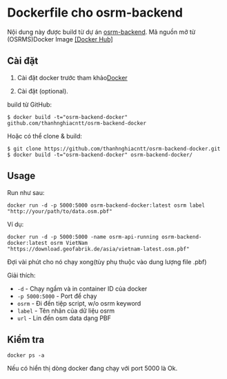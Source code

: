 # Dockerfile cho osrm-backend
Nội dung này được build từ dự án [osrm-backend](https://github.com/Project-OSRM/osrm-backend).
Mã nguồn mở từ (OSRMS)Docker Image [\[Docker Hub\]](https://hub.docker.com/r/thanhnghiacntt/osrm-backend-docker/)

## Cài đặt

1. Cài đặt docker trước tham khảo[Docker](https://www.docker.com/)

2. Cài đặt (optional).
  
  build từ GitHub:
  ```
  $ docker build -t="osrm-backend-docker" github.com/thanhnghiacntt/osrm-backend-docker
  ```
  Hoặc có thể clone & build:  
  ```
  $ git clone https://github.com/thanhnghiacntt/osrm-backend-docker.git  
  $ docker build -t="osrm-backend-docker" osrm-backend-docker/
  ```

## Usage
Run như sau:  
```
docker run -d -p 5000:5000 osrm-backend-docker:latest osrm label "http://your/path/to/data.osm.pbf"
```  

Ví dụ:
```
docker run -d -p 5000:5000 -name osrm-api-running osrm-backend-docker:latest osrm VietNam "https://download.geofabrik.de/asia/vietnam-latest.osm.pbf"
```  
Đợi vài phút cho nó chạy xong(tùy phụ thuộc vào dung lượng file .pbf)

Giải thích:  
- `-d` - Chạy ngầm và in container ID của docker 
- `-p 5000:5000` - Port để chạy
- `osrm` - Đi đến tiệp script, w/o osrm keyword
- `label` - Tên nhãn của dữ liệu osrm
- `url` - Lin đến osm data dạng PBF

## Kiểm tra
```
docker ps -a
```  

Nếu có hiển thị dòng docker đang chạy với port 5000 là Ok.
